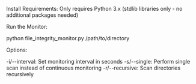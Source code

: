 Install Requirements: Only requires Python 3.x (stdlib libraries only - no additional packages needed)

Run the Monitor:


python file_integrity_monitor.py /path/to/directory


Options:

-i/--interval: Set monitoring interval in seconds
-s/--single: Perform single scan instead of continuous monitoring
-r/--recursive: Scan directories recursively
